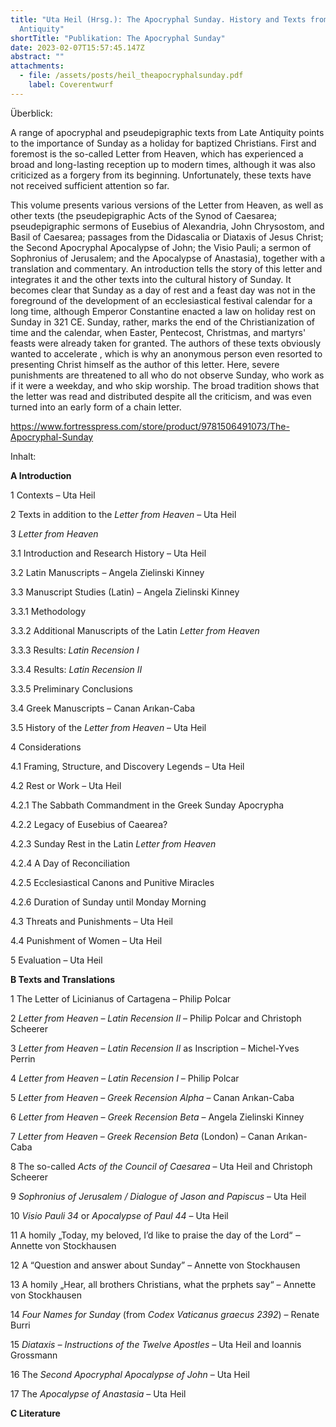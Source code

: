 ```yaml
---
title: "Uta Heil (Hrsg.): The Apocryphal Sunday. History and Texts from Late
  Antiquity"
shortTitle: "Publikation: The Apocryphal Sunday"
date: 2023-02-07T15:57:45.147Z
abstract: ""
attachments:
  - file: /assets/posts/heil_theapocryphalsunday.pdf
    label: Coverentwurf
---
```

Ü﻿berblick:

A range of apocryphal and pseudepigraphic texts from Late Antiquity points to the importance of Sunday as a holiday for baptized Christians. First and foremost is the so-called Letter from Heaven, which has experienced a broad and long-lasting reception up to modern times, although it was also criticized as a forgery from its beginning. Unfortunately, these texts have not received sufficient attention so far.

This volume presents various versions of the Letter from Heaven, as well as other texts (the pseudepigraphic Acts of the Synod of Caesarea; pseudepigraphic sermons of Eusebius of Alexandria, John Chrysostom, and Basil of Caesarea; passages from the Didascalia or Diataxis of Jesus Christ; the Second Apocryphal Apocalypse of John; the Visio Pauli; a sermon of Sophronius of Jerusalem; and the Apocalypse of Anastasia), together with a translation and commentary. An introduction tells the story of this letter and integrates it and the other texts into the cultural history of Sunday. It becomes clear that Sunday as a day of rest and a feast day was not in the foreground of the development of an ecclesiastical festival calendar for a long time, although Emperor Constantine enacted a law on holiday rest on Sunday in 321 CE. Sunday, rather, marks the end of the Christianization of time and the calendar, when Easter, Pentecost, Christmas, and martyrs' feasts were already taken for granted. The authors of these texts obviously wanted to accelerate , which is why an anonymous person even resorted to presenting Christ himself as the author of this letter. Here, severe punishments are threatened to all who do not observe Sunday, who work as if it were a weekday, and who skip worship. The broad tradition shows that the letter was read and distributed despite all the criticism, and was even turned into an early form of a chain letter.

https://www.fortresspress.com/store/product/9781506491073/The-Apocryphal-Sunday



I﻿nhalt:

**A Introduction**

1 Contexts – Uta Heil

2 Texts in addition to the *Letter from Heaven* – Uta Heil

3 *Letter from Heaven*

3.1 Introduction and Research History – Uta Heil

3.2 Latin Manuscripts – Angela Zielinski Kinney

3.3 Manuscript Studies (Latin) – Angela Zielinski Kinney

3.3.1 Methodology

3.3.2 Additional Manuscripts of the Latin *Letter from Heaven*

3.3.3 Results: *Latin Recension I*

3.3.4 Results: *Latin Recension II*

3.3.5 Preliminary Conclusions

3.4 Greek Manuscripts – Canan Arıkan-Caba

3.5 History of the *Letter from Heaven* – Uta Heil

4 Considerations

4.1 Framing, Structure, and Discovery Legends – Uta Heil

4.2 Rest or Work – Uta Heil

4.2.1 The Sabbath Commandment in the Greek Sunday Apocrypha

4.2.2 Legacy of Eusebius of Caearea?

4.2.3 Sunday Rest in the Latin *Letter from Heaven*

4.2.4 A Day of Reconciliation

4.2.5 Ecclesiastical Canons and Punitive Miracles

4.2.6 Duration of Sunday until Monday Morning

4.3 Threats and Punishments – Uta Heil

4.4 Punishment of Women – Uta Heil

5 Evaluation – Uta Heil

**B Texts and Translations**

1 The Letter of Licinianus of Cartagena – Philip Polcar

2 *Letter from Heaven* – *Latin Recension II* – Philip Polcar and Christoph Scheerer

3 *Letter from Heaven* – *Latin Recension II* as Inscription – Michel-Yves Perrin

4 *Letter from Heaven* – *Latin Recension I* – Philip Polcar

5 *Letter from Heaven* – *Greek Recension Alpha* – Canan Arıkan-Caba

6 *Letter from Heaven* – *Greek Recension Beta* – Angela Zielinski Kinney

7 *Letter from Heaven* – *Greek Recension* *Beta* (London) – Canan Arıkan-Caba

8 The so-called *Acts of the Council of Caesarea* – Uta Heil and Christoph Scheerer

9 *Sophronius of Jerusalem / Dialogue of Jason and Papiscus* – Uta Heil

10 *Visio Pauli 34* or *Apocalypse of Paul 44* – Uta Heil

11 A homily „Today, my beloved, I’d like to praise the day of the Lord“ ‒ Annette von Stockhausen

12 A “Question and answer about Sunday” – Annette von Stockhausen

13 A homily „Hear, all brothers Christians, what the prphets say“ – Annette von Stockhausen

14 *Four Names for Sunday* (from *Codex Vaticanus graecus 2392*) – Renate Burri

[](<>)15 *Diataxis – Instructions of the Twelve Apostles* – Uta Heil and Ioannis Grossmann

16 The *Second Apocryphal Apocalypse of John* – Uta Heil

17 The *Apocalypse of Anastasia* – Uta Heil

**C Literature**